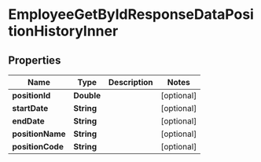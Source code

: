 

# EmployeeGetByIdResponseDataPositionHistoryInner


## Properties

| Name | Type | Description | Notes |
|------------ | ------------- | ------------- | -------------|
|**positionId** | **Double** |  |  [optional] |
|**startDate** | **String** |  |  [optional] |
|**endDate** | **String** |  |  [optional] |
|**positionName** | **String** |  |  [optional] |
|**positionCode** | **String** |  |  [optional] |



